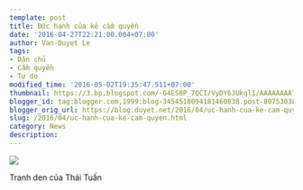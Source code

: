 ```yaml
---
template: post
title: Đức hạnh của kẻ cầm quyền
date: '2016-04-27T22:21:00.004+07:00'
author: Van-Duyet Le
tags:
- Dân chủ
- Cầm quyền
- Tự do
modified_time: '2016-05-02T19:35:47.511+07:00'
thumbnail: https://3.bp.blogspot.com/-G4ES8P_7QCI/VyDY6JUkqlI/AAAAAAAAT74/8mX5YXcpwDgwBbGxMoKHCaEgEBHmd3brACK4B/s1600/CTMM-img_0732.jpg
blogger_id: tag:blogger.com,1999:blog-3454518094181460838.post-8075303811542602567
blogger_orig_url: https://blog.duyet.net/2016/04/uc-hanh-cua-ke-cam-quyen.html
slug: /2016/04/uc-hanh-cua-ke-cam-quyen.html
category: News
description: 
---
```


[![](https://3.bp.blogspot.com/-G4ES8P_7QCI/VyDY6JUkqlI/AAAAAAAAT74/8mX5YXcpwDgwBbGxMoKHCaEgEBHmd3brACK4B/s320/CTMM-img_0732.jpg)](http://3.bp.blogspot.com/-G4ES8P_7QCI/VyDY6JUkqlI/AAAAAAAAT74/8mX5YXcpwDgwBbGxMoKHCaEgEBHmd3brACK4B/s1600/CTMM-img_0732.jpg)

Tranh den của Thái Tuấn
